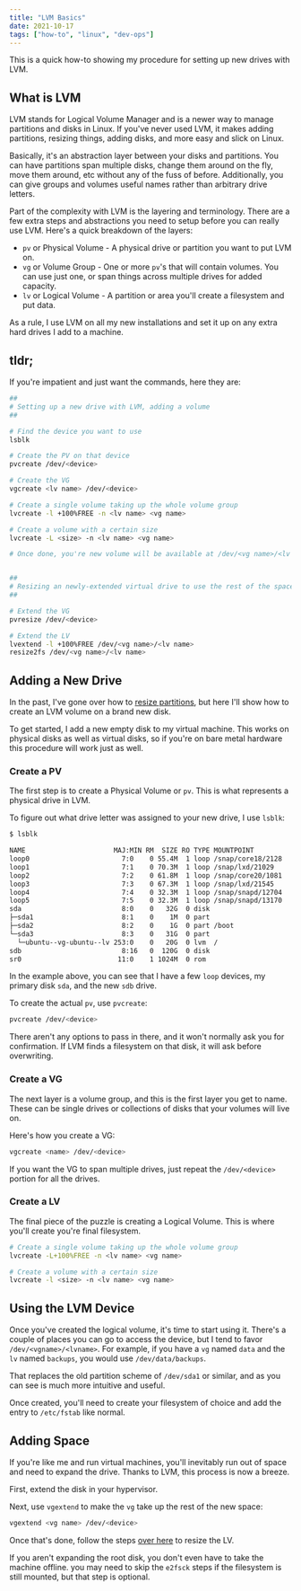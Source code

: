 ```yaml
---
title: "LVM Basics"
date: 2021-10-17
tags: ["how-to", "linux", "dev-ops"]
---
```


This is a quick how-to showing my procedure for setting up new drives with LVM.

## What is LVM

LVM stands for Logical Volume Manager and is a newer way to manage partitions
and disks in Linux.  If you've never used LVM, it makes adding partitions,
resizing things, adding disks, and more easy and slick on Linux.

Basically, it's an abstraction layer between your disks and partitions.  You can
have partitions span multiple disks, change them around on the fly, move them
around, etc without any of the fuss of before.  Additionally, you can give
groups and volumes useful names rather than arbitrary drive letters.

Part of the complexity with LVM is the layering and terminology.  There are a
few extra steps and abstractions you need to setup before you can really use
LVM.  Here's a quick breakdown of the layers:

* `pv` or Physical Volume - A physical drive or partition you want to put LVM
  on.
* `vg` or Volume Group - One or more `pv`'s that will contain volumes.  You can
  use just one, or span things across multiple drives for added capacity.
* `lv` or Logical Volume - A partition or area you'll create a filesystem and
  put data.

As a rule, I use LVM on all my new installations and set it up on any extra hard
drives I add to a machine.

## tldr;

If you're impatient and just want the commands, here they are:

```bash
##
# Setting up a new drive with LVM, adding a volume
##

# Find the device you want to use
lsblk

# Create the PV on that device
pvcreate /dev/<device>

# Create the VG
vgcreate <lv name> /dev/<device>

# Create a single volume taking up the whole volume group
lvcreate -l +100%FREE -n <lv name> <vg name>

# Create a volume with a certain size
lvcreate -L <size> -n <lv name> <vg name>

# Once done, you're new volume will be available at /dev/<vg name>/<lv name>


##
# Resizing an newly-extended virtual drive to use the rest of the space
##

# Extend the VG
pvresize /dev/<device>

# Extend the LV
lvextend -l +100%FREE /dev/<vg name>/<lv name>
resize2fs /dev/<vg name>/<lv name>
```

## Adding a New Drive

In the past, I've gone over how to [resize
partitions](/2016/resizing-lvm-partitions-on-centos/), but here I'll show how to
create an LVM volume on a brand new disk.

To get started, I add a new empty disk to my virtual machine.  This works on
physical disks as well as virtual disks, so if you're on bare metal hardware
this procedure will work just as well.

### Create a PV

The first step is to create a Physical Volume or `pv`.  This is what represents
a physical drive in LVM.

To figure out what drive letter was assigned to your new drive, I use `lsblk`:

```bash
$ lsblk

NAME                      MAJ:MIN RM  SIZE RO TYPE MOUNTPOINT
loop0                       7:0    0 55.4M  1 loop /snap/core18/2128
loop1                       7:1    0 70.3M  1 loop /snap/lxd/21029
loop2                       7:2    0 61.8M  1 loop /snap/core20/1081
loop3                       7:3    0 67.3M  1 loop /snap/lxd/21545
loop4                       7:4    0 32.3M  1 loop /snap/snapd/12704
loop5                       7:5    0 32.3M  1 loop /snap/snapd/13170
sda                         8:0    0   32G  0 disk 
├─sda1                      8:1    0    1M  0 part 
├─sda2                      8:2    0    1G  0 part /boot
└─sda3                      8:3    0   31G  0 part 
  └─ubuntu--vg-ubuntu--lv 253:0    0   20G  0 lvm  /
sdb                         8:16   0  120G  0 disk 
sr0                        11:0    1 1024M  0 rom 
```

In the example above, you can see that I have a few `loop` devices, my primary
disk `sda`, and the new `sdb` drive.

To create the actual `pv`, use `pvcreate`:

```bash
pvcreate /dev/<device>
```

There aren't any options to pass in there, and it won't normally ask you for
confirmation.  If LVM finds a filesystem on that disk, it will ask before
overwriting.

### Create a VG

The next layer is a volume group, and this is the first layer you get to name.
These can be single drives or collections of disks that your volumes will live
on.

Here's how you create a VG:

```bash
vgcreate <name> /dev/<device>
```

If you want the VG to span multiple drives, just repeat the `/dev/<device>`
portion for all the drives.

### Create a LV

The final piece of the puzzle is creating a Logical Volume.  This is where
you'll create you're final filesystem.

```bash
# Create a single volume taking up the whole volume group
lvcreate -L+100%FREE -n <lv name> <vg name>

# Create a volume with a certain size
lvcreate -l <size> -n <lv name> <vg name>
```

## Using the LVM Device

Once you've created the logical volume, it's time to start using it.  There's a
couple of places you can go to access the device, but I tend to favor
`/dev/<vgname>/<lvname>`.  For example, if you have a `vg` named `data` and the
`lv` named `backups`, you would use `/dev/data/backups`.

That replaces the old partition scheme of `/dev/sda1` or similar, and as you can
see is much more intuitive and useful.

Once created, you'll need to create your filesystem of choice and add the entry
to `/etc/fstab` like normal.

## Adding Space

If you're like me and run virtual machines, you'll inevitably run out of space
and need to expand the drive.  Thanks to LVM, this process is now a breeze.

First, extend the disk in your hypervisor.

Next, use `vgextend` to make the `vg` take up the rest of the new space:

```bash
vgextend <vg name> /dev/<device>
```

Once that's done, follow the steps [over
here](/2016/resizing-lvm-partitions-on-centos/) to resize the LV.

If you aren't expanding the root disk, you don't even have to take the machine
offline.  you may need to skip the `e2fsck` steps if the filesystem is still
mounted, but that step is optional.
